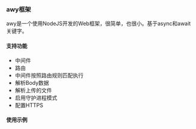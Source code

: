 ### awy框架

awy是一个使用NodeJS开发的Web框架，很简单，也很小。基于async和await关键字。

#### 支持功能
* 中间件
* 路由
* 中间件按照路由规则匹配执行
* 解析Body数据
* 解析上传的文件
* 启用守护进程模式
* 配置HTTPS


#### 使用示例

